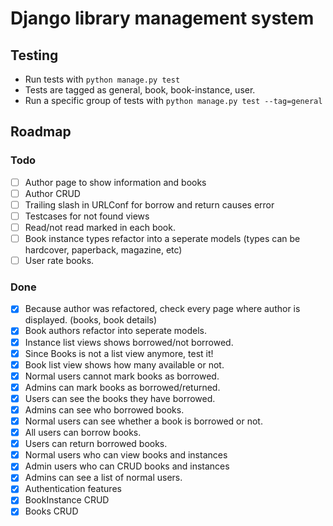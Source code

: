 # Django library management system

## Testing

- Run tests with `python manage.py test`
- Tests are tagged as general, book, book-instance, user.
- Run a specific group of tests with `python manage.py test --tag=general`

## Roadmap

### Todo
- [ ] Author page to show information and books
- [ ] Author CRUD
- [ ] Trailing slash in URLConf for borrow and return causes error
- [ ] Testcases for not found views
- [ ] Read/not read marked in each book.
- [ ] Book instance types refactor into a seperate models (types can be hardcover, paperback, magazine, etc)
- [ ] User rate books.

### Done
- [X] Because author was refactored, check every page where author is displayed. (books, book details)
- [X] Book authors refactor into seperate models.
- [X] Instance list views shows borrowed/not borrowed.
- [X] Since Books is not a list view anymore, test it!
- [X] Book list view shows how many available or not.
- [X] Normal users cannot mark books as borrowed.
- [X] Admins can mark books as borrowed/returned.
- [X] Users can see the books they have borrowed.
- [X] Admins can see who borrowed books.
- [X] Normal users can see whether a book is borrowed or not.
- [X] All users can borrow books.
- [X] Users can return borrowed books.
- [X] Normal users who can view books and instances
- [X] Admin users who can CRUD books and instances
- [X] Admins can see a list of normal users.
- [X] Authentication features
- [X] BookInstance CRUD
- [X] Books CRUD
